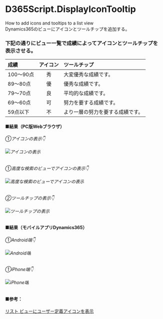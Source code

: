 # D365Script.DisplayIconTooltip
How to add icons and tooltips to a list view<br>
Dynamics365のビューにアイコンとツールチップを追加する。

### 下記の通りにビュー一覧で成績によってアイコンとツールチップを表示させる。
| 成績| アイコン | ツールチップ |
:----|:---:|:----
| 100～90点 | 秀 | 大変優秀な成績です。 |
| 89～80点 | 優 | 優秀な成績です。 |
| 79～70点 | 良 | 平均的な成績です。 |
| 69～60点 | 可 | 努力を要する成績です。 |
| 59点以下 | 不 | より一層の努力を要する成績です。 |

#### ■結果（PC版Webブラウザ）
###### ①アイコンの表示👇　<br><br> ![アイコンの表示](DisplayIconTooltip/img/result001.png "アイコンの表示")
###### ①高度な検索のビューでアイコンの表示👇　<br><br> ![高度な検索のビューでアイコンの表示](DisplayIconTooltip/img/result003.png "高度な検索のビューでアイコンの表示")
###### ②ツールチップの表示👇　<br><br> ![ツールチップの表示](DisplayIconTooltip/img/result002.png "ツールチップの表示")

#### ■結果（モバイルアプリDynamics365）
###### ①Android端👇　<br><br> ![Android端](DisplayIconTooltip/img/result_android001.png "Android端")
###### ①iPhone端👇　<br><br> ![iPhone端](DisplayIconTooltip/img/result_iphone000.png "iPhone端")

#### ■参考：
[リスト ビューにユーザー定義アイコンを表示](https://docs.microsoft.com/ja-jp/dynamics365/customerengagement/on-premises/customize/display-custom-icons-instead?view=op-9-1)
